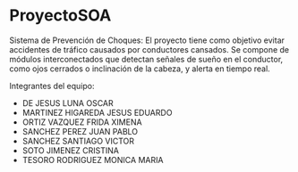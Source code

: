 # ProyectoSOA

Sistema de Prevención de Choques:
El proyecto tiene como objetivo evitar accidentes de tráfico causados por conductores cansados.
Se compone de módulos interconectados que detectan señales de sueño en el conductor, como ojos cerrados o inclinación de la cabeza, y alerta en tiempo real. 

Integrantes del equipo:
- DE JESUS LUNA OSCAR
- MARTINEZ HIGAREDA JESUS EDUARDO
- ORTIZ VAZQUEZ FRIDA XIMENA
- SANCHEZ PEREZ JUAN PABLO
- SANCHEZ SANTIAGO VICTOR
- SOTO JIMENEZ CRISTINA
- TESORO RODRIGUEZ MONICA MARIA
